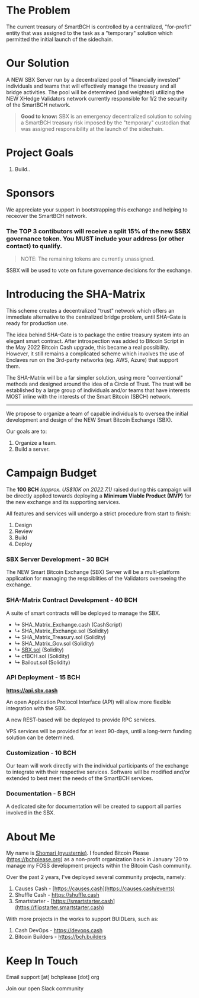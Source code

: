 # The Problem

The current treasury of SmartBCH is controlled by a centralized, "for-profit" entity that was assigned to the task as a "temporary" solution which permitted the initial launch of the sidechain.

# Our Solution

A NEW SBX Server run by a decentralized pool of "financially invested" individuals and teams that will effectively manage the treasury and all bridge activities. The pool will be determined (and weighted) utilizing the NEW XHedge Validators network currently responsible for 1/2 the security of the SmartBCH network.

> __Good to know:__ SBX is an emergency decentralized solution to solving a SmartBCH treasury risk imposed by the "temporary" custodian that was assigned responsibility at the launch of the sidechain.

# Project Goals

1. Build..

# Sponsors

We appreciate your support in bootstrapping this exchange and helping to receover the SmartBCH network.

### The TOP 3 contibutors will receive a split 15% of the new $SBX governance token. You MUST include your address (or other contact) to qualify.

> NOTE: The remaining tokens are currently unassigned.

$SBX will be used to vote on future governance decisions for the exchange.

# Introducing the SHA-Matrix

This scheme creates a decentralized "trust" network which offers an immediate alternative to the centralized bridge problem, until SHA-Gate is ready for production use.

The idea behind SHA-Gate is to package the entire treasury system into an elegant smart contract. After introspection was added to Bitcoin Script in the May 2022 Bitcoin Cash upgrade, this became a real possibility. However, it still remains a complicated scheme which involves the use of Enclaves run on the 3rd-party networks (eg. AWS, Azure) that support them.

The SHA-Matrix will be a far simpler solution, using more "conventional" methods and designed around the idea of a Circle of Trust. The trust will be established by a large group of individuals and/or teams that have interests MOST inline with the interests of the Smart Bitcoin (SBCH) network.

---

We propose to organize a team of capable individuals to oversea the initial development and design of the NEW Smart Bitcoin Exchange (SBX).

Our goals are to:

1. Organize a team.
2. Build a server.

# Campaign Budget

The __100 BCH__ _(approx. US$10K on 2022.7.1)_ raised during this campaign will be directly applied towards deploying a __Minimum Viable Product (MVP)__ for the new exchange and its supporting services.

All features and services will undergo a strict procedure from start to finish:

1. Design
2. Review
3. Build
4. Deploy

### SBX Server Development - 30 BCH

The NEW Smart Bitcoin Exchange (SBX) Server will be a multi-platform application for managing the respsiblities of the Validators overseeing the exchange.

### SHA-Matrix Contract Development - 40 BCH

A suite of smart contracts will be deployed to manage the SBX.

- ↳ SHA_Matrix_Exchange.cash (CashScript)
- ↳ SHA_Matrix_Exchange.sol (Solidity)
- ↳ SHA_Matrix_Treasury.sol (Solidity)
- ↳ SHA_Matrix_Gov.sol (Solidity)
- ↳ [SBX.sol](https://gitlab.com/bchplease/sbx/-/blob/master/contracts/SBX.sol) (Solidity)
- ↳ cfBCH.sol (Solidity)
- ↳ Bailout.sol (Solidity)

### API Deployment - 15 BCH

__https://api.sbx.cash__

An open Application Protocol Interface (API) will allow more flexible integration with the SBX.

A new REST-based will be deployed to provide RPC services.

VPS services will be provided for at least 90-days, until a long-term funding solution can be determined.

### Customization - 10 BCH

Our team will work directly with the individual participants of the exchange to integrate with their respective services. Software will be modified and/or extended to best meet the needs of the SmartBCH services.

### Documentation - 5 BCH

A dedicated site for documentation will be created to support all parties involved in the SBX.

# About Me

My name is [Shomari (nyusternie)](https://twitter.com/ShomariPrince). I founded Bitcoin Please (https://bchplease.org) as a non-profit organization back in January '20 to manage my FOSS development projects within the Bitcoin Cash community.

Over the past 2 years, I've deployed several community projects, namely:

1. Causes Cash - [https://causes.cash](https://causes.cash/events)
2. Shuffle Cash - https://shuffle.cash
3. Smartstarter - [https://smartstarter.cash](https://flipstarter.smartstarter.cash)

With more projects in the works to support BUIDLers, such as:

1. Cash DevOps - https://devops.cash
2. Bitcoin Builders - https://bch.builders

# Keep In Touch

Email support [at] bchplease [dot] org

Join our open Slack community
